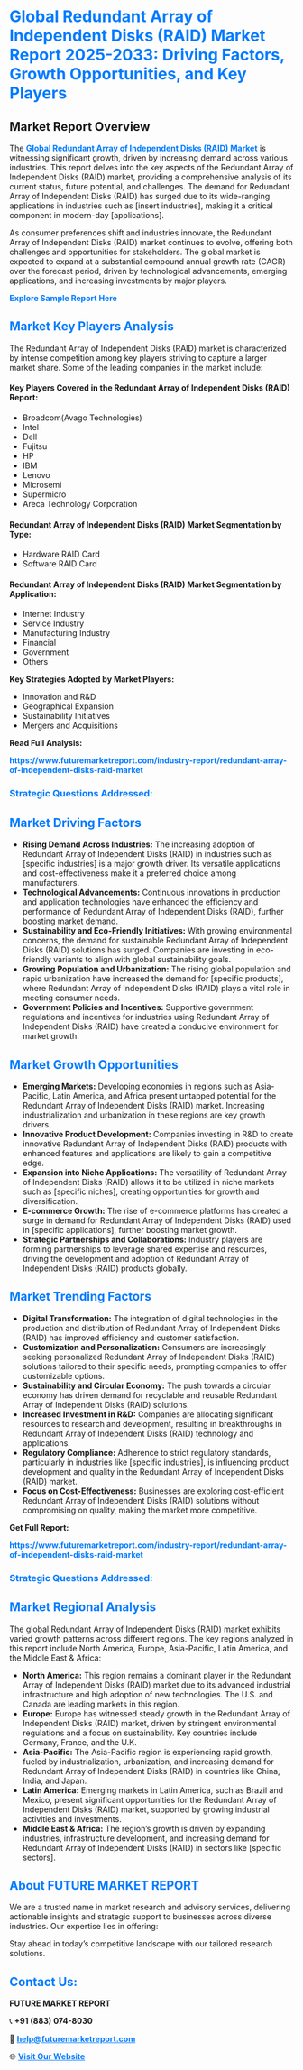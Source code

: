 <h1 style="color: #007BFF;">Global Redundant Array of Independent Disks (RAID) Market Report 2025-2033: Driving Factors, Growth Opportunities, and Key Players</h1>

<section id="overview">
<h2>Market Report Overview</h2>
<p>The <a href="https://www.futuremarketreport.com/industry-report/redundant-array-of-independent-disks-raid-market" style="color: #007BFF; text-decoration: none;"><strong>Global Redundant Array of Independent Disks (RAID) Market</strong></a> is witnessing significant growth, driven by increasing demand across various industries. This report delves into the key aspects of the Redundant Array of Independent Disks (RAID) market, providing a comprehensive analysis of its current status, future potential, and challenges. The demand for Redundant Array of Independent Disks (RAID) has surged due to its wide-ranging applications in industries such as [insert industries], making it a critical component in modern-day [applications].</p>
<p>As consumer preferences shift and industries innovate, the Redundant Array of Independent Disks (RAID) market continues to evolve, offering both challenges and opportunities for stakeholders. The global market is expected to expand at a substantial compound annual growth rate (CAGR) over the forecast period, driven by technological advancements, emerging applications, and increasing investments by major players.</p>
</section>

<section id="overview">
<p><a href="https://www.futuremarketreport.com/request-sample/reportId=107641" style="color: #007BFF; text-decoration: none;"><strong>Explore Sample Report Here</strong></a></p>
</section>

<section id="key-players">
<h2 style="color: #007BFF;">Market Key Players Analysis</h2>
<p>The Redundant Array of Independent Disks (RAID) market is characterized by intense competition among key players striving to capture a larger market share. Some of the leading companies in the market include:</p>
<h4>Key Players Covered in the Redundant Array of Independent Disks (RAID) Report:</h4>
<ul><li>Broadcom(Avago Technologies)</li><li>Intel</li><li>Dell</li><li>Fujitsu</li><li>HP</li><li>IBM</li><li>Lenovo</li><li>Microsemi</li><li>Supermicro</li><li>Areca Technology Corporation</li></ul>
<h4>Redundant Array of Independent Disks (RAID) Market Segmentation by Type:</h4>
<ul><li>Hardware RAID Card</li><li>Software RAID Card</li></ul>

<h4>Redundant Array of Independent Disks (RAID) Market Segmentation by Application:</h4>
<ul><li>Internet Industry</li><li>Service Industry</li><li>Manufacturing Industry</li><li>Financial</li><li>Government</li><li>Others</li></ul>
<p><strong>Key Strategies Adopted by Market Players:</strong></p>
<ul>
<li>Innovation and R&D</li>
<li>Geographical Expansion</li>
<li>Sustainability Initiatives</li>
<li>Mergers and Acquisitions</li>
</ul>
</section>

<section>
<p><strong>Read Full Analysis: </strong></p><a href="https://www.futuremarketreport.com/industry-report/redundant-array-of-independent-disks-raid-market" style="color: #007BFF; text-decoration: none;"><strong>https://www.futuremarketreport.com/industry-report/redundant-array-of-independent-disks-raid-market</strong></a>
<h3 style="color: #007BFF;">Strategic Questions Addressed:</h3>
</section>

<section id="driving-factors">
<h2 style="color: #007BFF;">Market Driving Factors</h2>
<ul>
<li><strong>Rising Demand Across Industries:</strong> The increasing adoption of Redundant Array of Independent Disks (RAID) in industries such as [specific industries] is a major growth driver. Its versatile applications and cost-effectiveness make it a preferred choice among manufacturers.</li>
<li><strong>Technological Advancements:</strong> Continuous innovations in production and application technologies have enhanced the efficiency and performance of Redundant Array of Independent Disks (RAID), further boosting market demand.</li>
<li><strong>Sustainability and Eco-Friendly Initiatives:</strong> With growing environmental concerns, the demand for sustainable Redundant Array of Independent Disks (RAID) solutions has surged. Companies are investing in eco-friendly variants to align with global sustainability goals.</li>
<li><strong>Growing Population and Urbanization:</strong> The rising global population and rapid urbanization have increased the demand for [specific products], where Redundant Array of Independent Disks (RAID) plays a vital role in meeting consumer needs.</li>
<li><strong>Government Policies and Incentives:</strong> Supportive government regulations and incentives for industries using Redundant Array of Independent Disks (RAID) have created a conducive environment for market growth.</li>
</ul>
</section>

<section id="growth-opportunities">
<h2 style="color: #007BFF;">Market Growth Opportunities</h2>
<ul>
<li><strong>Emerging Markets:</strong> Developing economies in regions such as Asia-Pacific, Latin America, and Africa present untapped potential for the Redundant Array of Independent Disks (RAID) market. Increasing industrialization and urbanization in these regions are key growth drivers.</li>
<li><strong>Innovative Product Development:</strong> Companies investing in R&D to create innovative Redundant Array of Independent Disks (RAID) products with enhanced features and applications are likely to gain a competitive edge.</li>
<li><strong>Expansion into Niche Applications:</strong> The versatility of Redundant Array of Independent Disks (RAID) allows it to be utilized in niche markets such as [specific niches], creating opportunities for growth and diversification.</li>
<li><strong>E-commerce Growth:</strong> The rise of e-commerce platforms has created a surge in demand for Redundant Array of Independent Disks (RAID) used in [specific applications], further boosting market growth.</li>
<li><strong>Strategic Partnerships and Collaborations:</strong> Industry players are forming partnerships to leverage shared expertise and resources, driving the development and adoption of Redundant Array of Independent Disks (RAID) products globally.</li>
</ul>
</section>

<section id="trending-factors">
<h2 style="color: #007BFF;">Market Trending Factors</h2>
<ul>
<li><strong>Digital Transformation:</strong> The integration of digital technologies in the production and distribution of Redundant Array of Independent Disks (RAID) has improved efficiency and customer satisfaction.</li>
<li><strong>Customization and Personalization:</strong> Consumers are increasingly seeking personalized Redundant Array of Independent Disks (RAID) solutions tailored to their specific needs, prompting companies to offer customizable options.</li>
<li><strong>Sustainability and Circular Economy:</strong> The push towards a circular economy has driven demand for recyclable and reusable Redundant Array of Independent Disks (RAID) solutions.</li>
<li><strong>Increased Investment in R&D:</strong> Companies are allocating significant resources to research and development, resulting in breakthroughs in Redundant Array of Independent Disks (RAID) technology and applications.</li>
<li><strong>Regulatory Compliance:</strong> Adherence to strict regulatory standards, particularly in industries like [specific industries], is influencing product development and quality in the Redundant Array of Independent Disks (RAID) market.</li>
<li><strong>Focus on Cost-Effectiveness:</strong> Businesses are exploring cost-efficient Redundant Array of Independent Disks (RAID) solutions without compromising on quality, making the market more competitive.</li>
</ul>
</section>

<section>
<p><strong>Get Full Report: </strong></p><a href="https://www.futuremarketreport.com/industry-report/redundant-array-of-independent-disks-raid-market" style="color: #007BFF; text-decoration: none;"><strong>https://www.futuremarketreport.com/industry-report/redundant-array-of-independent-disks-raid-market</strong></a>
<h3 style="color: #007BFF;">Strategic Questions Addressed:</h3>
</section>


<section id="regional-analysis">
<h2 style="color: #007BFF;">Market Regional Analysis</h2>
<p>The global Redundant Array of Independent Disks (RAID) market exhibits varied growth patterns across different regions. The key regions analyzed in this report include North America, Europe, Asia-Pacific, Latin America, and the Middle East & Africa:</p>
<ul>
<li><strong>North America:</strong> This region remains a dominant player in the Redundant Array of Independent Disks (RAID) market due to its advanced industrial infrastructure and high adoption of new technologies. The U.S. and Canada are leading markets in this region.</li>
<li><strong>Europe:</strong> Europe has witnessed steady growth in the Redundant Array of Independent Disks (RAID) market, driven by stringent environmental regulations and a focus on sustainability. Key countries include Germany, France, and the U.K.</li>
<li><strong>Asia-Pacific:</strong> The Asia-Pacific region is experiencing rapid growth, fueled by industrialization, urbanization, and increasing demand for Redundant Array of Independent Disks (RAID) in countries like China, India, and Japan.</li>
<li><strong>Latin America:</strong> Emerging markets in Latin America, such as Brazil and Mexico, present significant opportunities for the Redundant Array of Independent Disks (RAID) market, supported by growing industrial activities and investments.</li>
<li><strong>Middle East & Africa:</strong> The region’s growth is driven by expanding industries, infrastructure development, and increasing demand for Redundant Array of Independent Disks (RAID) in sectors like [specific sectors].</li>
</ul>
</section>

<footer>
<h2 style="color: #007BFF;">About FUTURE MARKET REPORT</h2>
<p>We are a trusted name in market research and advisory services, delivering actionable insights and strategic support to businesses across diverse industries. Our expertise lies in offering:</p>

<p>Stay ahead in today’s competitive landscape with our tailored research solutions.</p>

<h2 style="color: #007BFF;">Contact Us:</h2>
<p><strong>FUTURE MARKET REPORT</strong></p>
<p>📞 <strong>+91 (883) 074-8030</strong></p>
<p>📧 <strong><a href="mailto:help@futuremarketreport.com" style="color: #007BFF;">help@futuremarketreport.com</a></strong></p>
<p>🌐 <strong><a href="https://www.futuremarketreport.com/" style="color: #007BFF;">Visit Our Website</a></strong></p>
</footer>